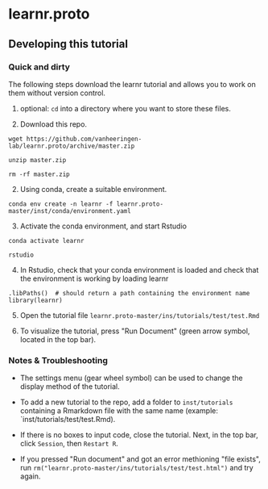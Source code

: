 # learnr.proto

## Developing this tutorial

### Quick and dirty

The following steps download the learnr tutorial and allows you to work on them without version control.

1) optional: `cd` into a directory where you want to store these files.

2) Download this repo.

```
wget https://github.com/vanheeringen-lab/learnr.proto/archive/master.zip

unzip master.zip

rm -rf master.zip
```

2) Using conda, create a suitable environment. 

```
conda env create -n learnr -f learnr.proto-master/inst/conda/environment.yaml
```

3) Activate the conda environment, and start Rstudio

```
conda activate learnr

rstudio
```

4) In Rstudio, check that your conda environment is loaded and check that the environment is working by loading learnr

```
.libPaths()  # should return a path containing the environment name
library(learnr)
```

5) Open the tutorial file `learnr.proto-master/ins/tutorials/test/test.Rmd`

6) To visualize the tutorial, press "Run Document" (green arrow symbol, located in the top bar).

### Notes & Troubleshooting
- The settings menu (gear wheel symbol) can be used to change the display method of the tutorial. 

- To add a new tutorial to the repo, add a folder to `inst/tutorials` containing a Rmarkdown file with the same name (example: `inst/tutorials/test/test.Rmd).

- If there is no boxes to input code, close the tutorial. Next, in the top bar, click `Session`, then `Restart R`.

- If you pressed "Run document" and got an error methioning "file exists", run `rm("learnr.proto-master/ins/tutorials/test/test.html")` and try again.
